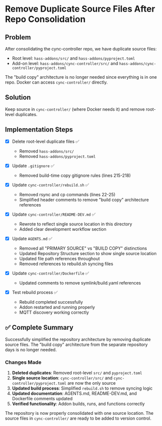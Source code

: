 <!-- 93dce99d-9102-42af-8688-5444d3cfde77 fdd06d6e-7a19-4c09-ae87-5fc0bedbd94c -->
# Remove Duplicate Source Files After Repo Consolidation

## Problem

After consolidating the cync-controller repo, we have duplicate source files:

- Root level: `hass-addons/src/` and `hass-addons/pyproject.toml`
- Add-on level: `hass-addons/cync-controller/src/` and `hass-addons/cync-controller/pyproject.toml`

The "build copy" architecture is no longer needed since everything is in one repo. Docker can access `cync-controller/` directly.

## Solution

Keep source in `cync-controller/` (where Docker needs it) and remove root-level duplicates.

## Implementation Steps

- [x] Delete root-level duplicate files ✅
  - Removed `hass-addons/src/`
  - Removed `hass-addons/pyproject.toml`

- [x] Update `.gitignore` ✅
  - Removed build-time copy gitignore rules (lines 215-218)

- [x] Update `cync-controller/rebuild.sh` ✅
  - Removed rsync and cp commands (lines 22-25)
  - Simplified header comments to remove "build copy" architecture references

- [x] Update `cync-controller/README-DEV.md` ✅
  - Rewrote to reflect single source location in this directory
  - Added clear development workflow section

- [x] Update `AGENTS.md` ✅
  - Removed all "PRIMARY SOURCE" vs "BUILD COPY" distinctions
  - Updated Repository Structure section to show single source location
  - Updated file path references throughout
  - Removed references to rebuild.sh syncing files

- [x] Update `cync-controller/Dockerfile` ✅
  - Updated comments to remove symlink/build.yaml references

- [x] Test rebuild process ✅
  - Rebuild completed successfully
  - Addon restarted and running properly
  - MQTT discovery working correctly

## ✅ Complete Summary

Successfully simplified the repository architecture by removing duplicate source files. The "build copy" architecture from the separate repository days is no longer needed.

### Changes Made

1. **Deleted duplicates**: Removed root-level `src/` and `pyproject.toml`
2. **Single source location**: `cync-controller/src/` and `cync-controller/pyproject.toml` are now the only source
3. **Updated build process**: Simplified `rebuild.sh` to remove syncing logic
4. **Updated documentation**: AGENTS.md, README-DEV.md, and Dockerfile comments updated
5. **Verified functionality**: Addon builds, runs, and functions correctly

The repository is now properly consolidated with one source location. The source files in `cync-controller/` are ready to be added to version control.